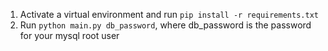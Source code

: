 1. Activate a virtual environment and run `pip install -r requirements.txt`
2. Run `python main.py db_password`, where db_password is the password for your mysql root user 

